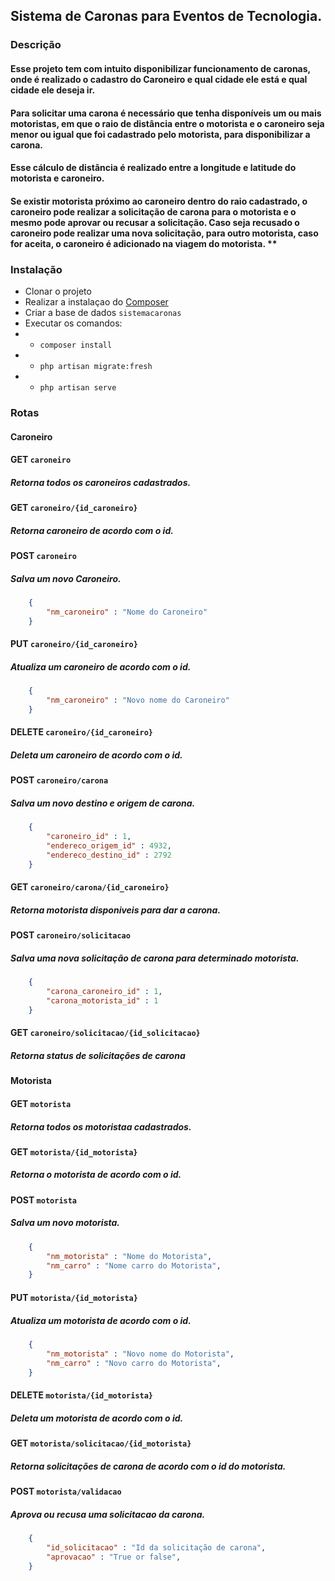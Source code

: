 ##  Sistema de Caronas  para Eventos de Tecnologia.

### Descrição
#### Esse projeto tem com intuito disponibilizar funcionamento de caronas, onde é realizado o cadastro do Caroneiro e qual cidade ele está e qual cidade ele deseja ir. 
#### Para solicitar uma carona é necessário que tenha disponíveis um ou mais motoristas, em que o raio de distância entre o motorista e o caroneiro seja menor ou igual que foi cadastrado pelo motorista, para disponibilizar a carona.
#### Esse cálculo de distância é realizado entre a longitude e latitude do motorista e caroneiro.
#### Se existir motorista próximo ao caroneiro dentro do raio cadastrado, o caroneiro pode realizar a solicitação de carona para o motorista e o mesmo pode aprovar ou recusar a solicitação. Caso seja recusado o caroneiro pode realizar uma nova solicitação, para outro motorista, caso for aceita, o caroneiro é adicionado na viagem do motorista. **

### Instalação
- Clonar o projeto
- Realizar a instalaçao do [Composer](https://getcomposer.org/ "Composer")
- Criar a base de dados `sistemacaronas`
- Executar os comandos:
- - `composer install`
- - `php artisan migrate:fresh`
- - `php artisan serve`

### Rotas
#### Caroneiro
#### GET  `caroneiro`
##### Retorna todos os caroneiros cadastrados.

#### GET  `caroneiro/{id_caroneiro}`
##### Retorna caroneiro de acordo com o id.

#### POST `caroneiro`
##### Salva um novo Caroneiro.
```json
    {
        "nm_caroneiro" : "Nome do Caroneiro"
    }
```
#### PUT  `caroneiro/{id_caroneiro}`
##### Atualiza um caroneiro de acordo com o id.
```json
    {
        "nm_caroneiro" : "Novo nome do Caroneiro"
    }
```

#### DELETE  `caroneiro/{id_caroneiro}`
##### Deleta um caroneiro de acordo com o id.

#### POST  `caroneiro/carona`
##### Salva um novo destino e origem de carona.
```json
    {
        "caroneiro_id" : 1,
        "endereco_origem_id" : 4932,
        "endereco_destino_id" : 2792
    }
```
#### GET  `caroneiro/carona/{id_caroneiro}`
##### Retorna motorista disponiveis para dar a carona.

#### POST  `caroneiro/solicitacao`
##### Salva uma nova solicitação de carona para determinado motorista.
```json
    {
        "carona_caroneiro_id" : 1,
        "carona_motorista_id" : 1 
    }
```
#### GET  `caroneiro/solicitacao/{id_solicitacao}`
##### Retorna status de solicitações de carona

#### Motorista

#### GET  `motorista`
##### Retorna todos os motoristaa cadastrados.

#### GET  `motorista/{id_motorista}`
##### Retorna o motorista de acordo com o id.

#### POST `motorista`
##### Salva um novo motorista.
```json
    {
        "nm_motorista" : "Nome do Motorista",
        "nm_carro" : "Nome carro do Motorista",
    }
```
#### PUT  `motorista/{id_motorista}`
##### Atualiza um motorista de acordo com o id.
```json
    {
        "nm_motorista" : "Novo nome do Motorista",
        "nm_carro" : "Novo carro do Motorista",
    }
```

#### DELETE  `motorista/{id_motorista}`
##### Deleta um motorista de acordo com o id.

#### GET  `motorista/solicitacao/{id_motorista}`
##### Retorna solicitações de carona de acordo com o id do motorista.

#### POST  `motorista/validacao`
##### Aprova ou recusa uma solicitacao da carona.
```json
    {
        "id_solicitacao" : "Id da solicitação de carona",
        "aprovacao" : "True or false",
    }